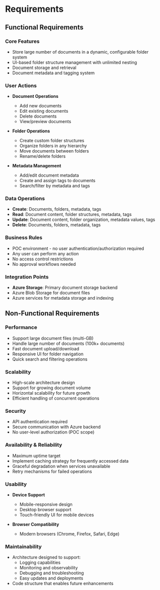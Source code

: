 # Requirements

## Functional Requirements

### Core Features
- Store large number of documents in a dynamic, configurable folder system
- UI-based folder structure management with unlimited nesting
- Document storage and retrieval
- Document metadata and tagging system

### User Actions
- **Document Operations**
  - Add new documents
  - Edit existing documents
  - Delete documents
  - View/preview documents

- **Folder Operations**
  - Create custom folder structures
  - Organize folders in any hierarchy
  - Move documents between folders
  - Rename/delete folders

- **Metadata Management**
  - Add/edit document metadata
  - Create and assign tags to documents
  - Search/filter by metadata and tags

### Data Operations
- **Create**: Documents, folders, metadata, tags
- **Read**: Document content, folder structures, metadata, tags
- **Update**: Document content, folder organization, metadata values, tags
- **Delete**: Documents, folders, metadata, tags

### Business Rules
- POC environment - no user authentication/authorization required
- Any user can perform any action
- No access control restrictions
- No approval workflows needed

### Integration Points
- **Azure Storage**: Primary document storage backend
- Azure Blob Storage for document files
- Azure services for metadata storage and indexing

## Non-Functional Requirements

### Performance
- Support large document files (multi-GB)
- Handle large number of documents (100k+ documents)
- Fast document upload/download
- Responsive UI for folder navigation
- Quick search and filtering operations

### Scalability
- High-scale architecture design
- Support for growing document volume
- Horizontal scalability for future growth
- Efficient handling of concurrent operations

### Security
- API authentication required
- Secure communication with Azure backend
- No user-level authorization (POC scope)

### Availability & Reliability
- Maximum uptime target
- Implement caching strategy for frequently accessed data
- Graceful degradation when services unavailable
- Retry mechanisms for failed operations

### Usability
- **Device Support**
  - Mobile-responsive design
  - Desktop browser support
  - Touch-friendly UI for mobile devices

- **Browser Compatibility**
  - Modern browsers (Chrome, Firefox, Safari, Edge)

### Maintainability
- Architecture designed to support:
  - Logging capabilities
  - Monitoring and observability
  - Debugging and troubleshooting
  - Easy updates and deployments
- Code structure that enables future enhancements
